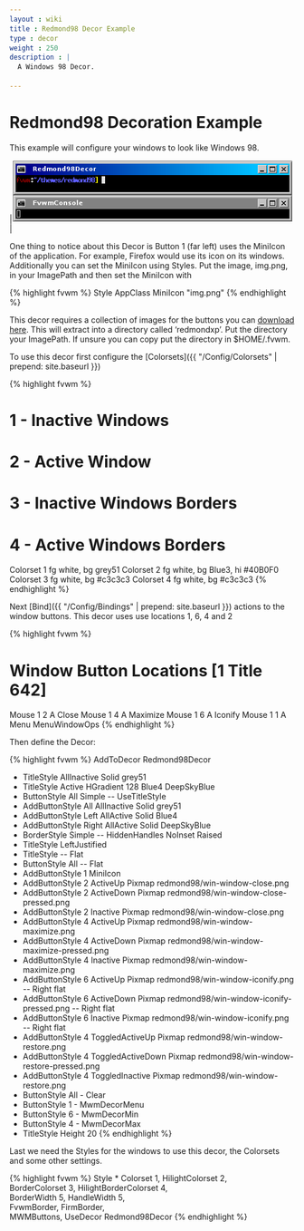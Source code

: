 ```yaml
---
layout : wiki
title : Redmond98 Decor Example
type : decor
weight : 250
description : |
  A Windows 98 Decor.

---
```

# Redmond98 Decoration Example

This example will configure your windows to look like Windows 98.

|![image](scrot.png)|

One thing to notice about this Decor is Button 1 (far left) uses
the MiniIcon of the application. For example, Firefox would use its
icon on its windows. Additionally you can set the MiniIcon using
Styles. Put the image, img.png, in your ImagePath and then set the
MiniIcon with

{% highlight fvwm %}
Style AppClass MiniIcon "img.png"
{% endhighlight %}

This decor requires a collection of images for the buttons you can
[download here](decor-redmond98.tar.gz). This will extract into a directory
called ‘redmondxp’. Put the directory your ImagePath. If unsure you can copy
put the directory in $HOME/.fvwm.

To use this decor first configure the 
[Colorsets]({{ "/Config/Colorsets" | prepend: site.baseurl }})

{% highlight fvwm %}
#   1 - Inactive Windows 
#   2 - Active Window
#   3 - Inactive Windows Borders
#   4 - Active Windows Borders
Colorset 1 fg white, bg grey51
Colorset 2 fg white, bg Blue3, hi #40B0F0
Colorset 3 fg white, bg #c3c3c3
Colorset 4 fg white, bg #c3c3c3
{% endhighlight %}

Next [Bind]({{ "/Config/Bindings" | prepend: site.baseurl }})
actions to the window buttons. This decor uses
use locations 1, 6, 4 and 2

{% highlight fvwm %}
# Window Button Locations [1 Title 642]
Mouse 1 2 A Close
Mouse 1 4 A Maximize
Mouse 1 6 A Iconify
Mouse 1 1 A Menu MenuWindowOps
{% endhighlight %}

Then define the Decor:

{% highlight fvwm %}
AddToDecor Redmond98Decor
+ TitleStyle AllInactive Solid grey51
+ TitleStyle Active      HGradient 128 Blue4 DeepSkyBlue
+ ButtonStyle All Simple -- UseTitleStyle
+ AddButtonStyle All   AllInactive Solid grey51
+ AddButtonStyle Left  AllActive   Solid Blue4
+ AddButtonStyle Right AllActive   Solid DeepSkyBlue
+ BorderStyle Simple -- HiddenHandles NoInset Raised
+ TitleStyle      LeftJustified
+ TitleStyle      -- Flat
+ ButtonStyle     All -- Flat
+ AddButtonStyle 1 MiniIcon
+ AddButtonStyle 2 ActiveUp   Pixmap redmond98/win-window-close.png
+ AddButtonStyle 2 ActiveDown Pixmap redmond98/win-window-close-pressed.png
+ AddButtonStyle 2 Inactive   Pixmap redmond98/win-window-close.png
+ AddButtonStyle 4 ActiveUp   Pixmap redmond98/win-window-maximize.png
+ AddButtonStyle 4 ActiveDown Pixmap redmond98/win-window-maximize-pressed.png
+ AddButtonStyle 4 Inactive   Pixmap redmond98/win-window-maximize.png
+ AddButtonStyle 6 ActiveUp   Pixmap redmond98/win-window-iconify.png -- Right flat
+ AddButtonStyle 6 ActiveDown Pixmap redmond98/win-window-iconify-pressed.png -- Right flat
+ AddButtonStyle 6 Inactive   Pixmap redmond98/win-window-iconify.png -- Right flat
+ AddButtonStyle 4 ToggledActiveUp   Pixmap redmond98/win-window-restore.png
+ AddButtonStyle 4 ToggledActiveDown Pixmap redmond98/win-window-restore-pressed.png
+ AddButtonStyle 4 ToggledInactive   Pixmap redmond98/win-window-restore.png
+ ButtonStyle All - Clear
+ ButtonStyle 1 - MwmDecorMenu
+ ButtonStyle 6 - MwmDecorMin
+ ButtonStyle 4 - MwmDecorMax
+ TitleStyle Height 20
{% endhighlight %}

Last we need the Styles for the windows to use this decor, the
Colorsets and some other settings.

{% highlight fvwm %}
Style * Colorset 1, HilightColorset 2, \
        BorderColorset 3, HilightBorderColorset 4, \
        BorderWidth 5, HandleWidth 5, \
        FvwmBorder, FirmBorder, \
        MWMButtons, UseDecor Redmond98Decor
{% endhighlight %}

